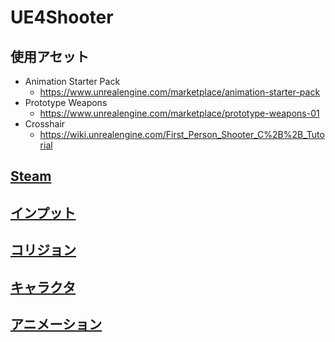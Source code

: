# UE4Shooter

## 使用アセット

* Animation Starter Pack
    * https://www.unrealengine.com/marketplace/animation-starter-pack
* Prototype Weapons
    * https://www.unrealengine.com/marketplace/prototype-weapons-01
* Crosshair
    * https://wiki.unrealengine.com/First_Person_Shooter_C%2B%2B_Tutorial

## [Steam](https://github.com/horinoh/UE4Shooter/tree/master/Document/Steam)
## [インプット](https://github.com/horinoh/UE4Shooter/tree/master/Document/Input)
## [コリジョン](https://github.com/horinoh/UE4Shooter/tree/master/Document/Collision)
## [キャラクタ](https://github.com/horinoh/UE4Shooter/tree/master/Document/Character)
## [アニメーション](https://github.com/horinoh/UE4Shooter/tree/master/Document/Animation)

<!--
TODO

ダメージ対応
オンラインサブシステム対応
エイム対応
軌跡エフェクト対応
AnimInstance 条件遷移調査
  立ち - しゃがみ
  立ち - ほふく(Prone対応する場合)
  
非専用サーバ対応する？
Prone 対応する？
Knife(Melee)対応する？
-->

<!--
WIKI 覚書

[リンク](https://github.com/horinoh/UE4Shooter/Document/XXX.md)
![画像](Document/XXX.png)

__強調__
___強い強調___

~~打ち消し~~

コード 
`void main()`
~~~
void main()
~~~

テーブル
| XXX | YYY | ZZZ |
|:-:|:-:|:-:|
| aaa | bbb | ccc |
| ddd | eee | fff |
-->